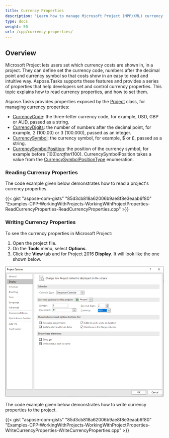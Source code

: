 ```yaml
---
title: Currency Properties
description: "Learn how to manage Microsoft Project (MPP/XML) currency properties using Aspose.Tasks for C++."
type: docs
weight: 50
url: /cpp/currency-properties/
---
```


## **Overview**
Microsoft Project lets users set which currency costs are shown in, in a project. They can define set the currency code, numbers after the decimal point and currency symbol so that costs show in an easy to read and intuitive way. Aspose.Tasks supports these features and provides a series of properties that help developers set and control currency properties. This topic explains how to read currency properties, and how to set them.

Aspose.Tasks provides properties exposed by the [Project](https://apireference.aspose.com/tasks/cpp/class/aspose.tasks.project) class, for managing currency properties:

- [CurrencyCode](https://apireference.aspose.com/tasks/cpp/class/aspose.tasks.prj#acc9204a460e7507e5b366d965252fae5): the three-letter currency code, for example, USD, GBP or AUD, passed as a string.
- [CurrencyDigits](https://apireference.aspose.com/tasks/cpp/class/aspose.tasks.prj#a0a9077f31756b5261a8386138902989d): the number of numbers after the decimal point, for example, 2 (100.00) or 3 (100.000), passed as an integer.
- [CurrencySymbol](https://apireference.aspose.com/tasks/cpp/class/aspose.tasks.prj#ab979d548829ea8f9ed20b98214c69304): the currency symbol, for example, $ or £, passed as a string.
- [CurrencySymbolPosition](https://apireference.aspose.com/tasks/cpp/class/aspose.tasks.prj#a25a9b67902c0655d1b16b00ac9ef59d5): the position of the currency symbol, for example before ($100) or after (100$). CurrencySymbolPosition takes a value from the [CurrencySymbolPositionType](https://apireference.aspose.com/tasks/cpp/class/aspose.tasks.prj#a25a9b67902c0655d1b16b00ac9ef59d5) enumeration.

### **Reading Currency Properties**
The code example given below demonstrates how to read a project's currency properties.

{{< gist "aspose-com-gists" "85d3cb818a62006b9ae8f8e3eaab6f80" "Examples-CPP-WorkingWithProjects-WorkingWithProjectProperties-ReadCurrencyProperties-ReadCurrencyProperties.cpp" >}}

### **Writing Currency Properties**
To see the currency properties in Microsoft Project:

1. Open the project file.
2. On the **Tools** menu, select **Options**.
3. Click the **View** tab and for Project 2016 **Display**. It will look like the one shown below.

![edit currency properties in Microsoft Project 2016](currency-properties_1.png)

The code example given below demonstrates how to write currency properties to the project.

{{< gist "aspose-com-gists" "85d3cb818a62006b9ae8f8e3eaab6f80" "Examples-CPP-WorkingWithProjects-WorkingWithProjectProperties-WriteCurrencyProperties-WriteCurrencyProperties.cpp" >}}
